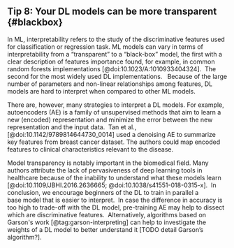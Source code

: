 ## Tip 8: Your DL models can be more transparent {#blackbox} 
In ML, interpretability refers to the study of the discriminative features used for classification or regression task.
ML models can vary in terms of interpretability from a “transparent” to a “black-box” model, the first with a clear description of features importance found, for example, in common random forests implementations [@doi:10.1023/A:1010933404324]. 
The second for the most widely used DL implementations.  
Because of the large number of parameters and non-linear relationships among features, DL models are hard to interpret when compared to other ML models. 

There are, however, many strategies to interpret a DL models.
For example, autoencoders (AE) is a family of unsupervised methods that aim to learn a new (encoded) representation and minimize the error between the new representation and the input data. 
Tan et al., [@doi:10.1142/9789814644730_0014] used a denoising AE to summarize key features from breast cancer dataset.
The authors could map encoded features to clinical characteristics relevant to the disease. 

Model transparency is notably important in the biomedical field.
Many authors attribute the lack of pervasiveness of deep learning tools in healthcare because of the inability to understand what these models learn [@doi:10.1109/JBHI.2016.2636665; @doi:10.1038/s41551-018-0315-x]. 
In conclusion, we encourage beginners of the DL to train in parallel a base model that is easier to interpret. 
In case the difference in accuracy is too high to trade-off with the DL model, pre-training AE may help to dissect which are discriminative features. 
Alternatively, algorithms based on Garson's work [@tag:garson-interpreting] can help to investigate the weights of a DL model to better understand it [TODO detail Garson’s algorithm?].
